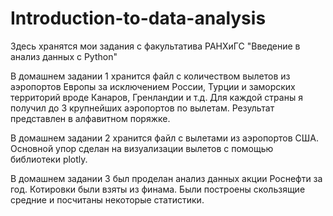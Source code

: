 # Introduction-to-data-analysis
Здесь хранятся мои задания с факультатива РАНХиГС "Введение в анализ данных с Python"

В домашнем задании 1 хранится файл с количеством вылетов из аэропортов Европы за исключением России, Турции и заморских территорий вроде Канаров, Гренландии и т.д. Для каждой страны я получил до 3 крупнейших аэропортов по вылетам. Результат представлен в алфавитном поряжке.

В домашнем задании 2 хранится файл с вылетами из аэропортов США. Основной упор сделан на визуализации вылетов с помощью библиотеки plotly.

В домашнем задании 3 был проделан анализ данных акции Роснефти за год. Котировки были взяты из финама. Были построены скользящие средние и посчитаны некоторые статистики.
